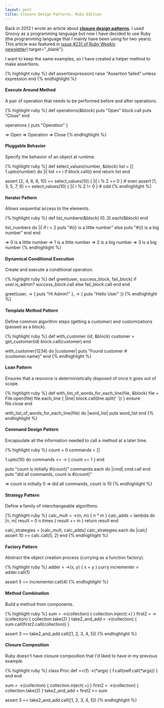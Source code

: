 ```yaml
---
layout: post
title: Closure Design Patterns. Ruby Edition
---
```


Back in 2012 I wrote an article about **[closure design patterns][1]**. I used
Groovy as a programming language but now I have decided to use Ruby (the
programming language that I mainly have been using for two years). This article
was featured in [issue #231 of Ruby Weekly newsletter][2]{:target="_blank"}.

I want to keep the same examples, so I have created a helper method to make
assertions.

{% highlight ruby %}
def assert(expression)
  raise "Assertion failed" unless expression
end
{% endhighlight %}


#### Execute Around Method

A pair of operation that needs to be performed before and after operations.

{% highlight ruby %}
def operations(&block)
  puts "Open"
  block.call
  puts "Close"
end

operations { puts "Operation" }

=> Open
=> Operation
=> Close
{% endhighlight %}


#### Pluggable Behavior

Specify the behavior of an object at runtime.

{% highlight ruby %}
def select_values(number, &block)
  list = []
  1.upto(number) do |i|
    list << i if block.call(i)
  end
  return list
end

assert [2, 4, 6, 8, 10] == select_values(10) { |i| i % 2 == 0 }  # even
assert [1, 3, 5, 7, 9]  == select_values(10) { |i| i % 2 != 0 }  # odd
{% endhighlight %}


#### Iterator Pattern

Allows sequential access to the elements.

{% highlight ruby %}
def list_numbers(&block)
  (0..3).each(&block)
end

list_numbers do |i|
  if i < 2
    puts "#{i} is a little number"
  else
    puts "#{i} is a big number"
  end
end

=> 0 is a little number
=> 1 is a little number
=> 2 is a big number
=> 3 is a big number
{% endhighlight %}


#### Dynamical Conditional Execution

Create and execute a conditional operation.

{% highlight ruby %}
def greet(user, success_block, fail_block)
  if user.is_admin?
    success_block.call
  else
    fail_block.call
  end
end

greet(user, -> { puts "Hi Admin!" }, -> { puts "Hello User" })
{% endhighlight %}


#### Template Method Pattern

Define common algorithm steps (getting a customer) and customizations (passed
as a block).

{% highlight ruby %}
def with_customer (id, &block)
  customer = get_customer(id)
  block.call(customer)
end

with_customer(1234) do |customer|
  puts "Found customer #{customer.name}"
end
{% endhighlight %}


#### Loan Pattern

Ensures that a resource is deterministically disposed of once it goes out of scope.

{% highlight ruby %}
def with_list_of_words_for_each_line(file, &block)
  file = File.open(file)
  file.each_line { |line| block.call(line.split(' ')) }
ensure
  file.close
end

with_list_of_words_for_each_line(file) do |word_list|
  puts word_list
end
{% endhighlight %}


#### Command Design Pattern

Encapsulate all the information needed to call a method at a later time.

{% highlight ruby %}
count = 0
commands = []

1.upto(10) do
  commands << -> { count += 1 }
end

puts "count is initially #{count}"
commands.each do |cmd|
  cmd.call
end
puts "did all commands, count is #{count}"

=> count is initially 0
=> did all commands, count is 10
{% endhighlight %}


#### Strategy Pattern

Define a family of interchangeable algorithms.

{% highlight ruby %}
calc_mult = ->(n, m) { n * m }
calc_adds = lambda do |n, m|
  result = 0
  n.times { result += m }
  return result
end

calc_strategies = [calc_mult, calc_adds]
calc_strategies.each do |calc|
  assert 10 == calc.call(5, 2)
end
{% endhighlight %}


#### Factory Pattern

Abstract the object creation process (currying as a function factory).

{% highlight ruby %}
adder = ->(x, y) { x + y }.curry
incrementer = adder.call(1)

assert 5 == incrementer.call(4)
{% endhighlight %}


#### Method Combination

Build a method from components.

{% highlight ruby %}
sum = ->(collection) { collection.inject(:+) }
first2 = ->(collection) { collection.take(2) }
take2_and_add = ->(collection) { sum.call(first2.call(collection)) }

assert 3 == take2_and_add.call([1, 2, 3, 4, 5])
{% endhighlight %}


#### Closure Composition

Ruby doesn't have closure composition that I'd liked to have in my previous
example.

{% highlight ruby %}
class Proc
  def >>(f)
    ->(*args) { f.call(self.call(*args)) }
  end
end

sum = ->(collection) { collection.inject(:+) }
first2 = ->(collection) { collection.take(2) }
take2_and_add = first2 >> sum

assert 3 == take2_and_add.call([1, 2, 3, 4, 5])
{% endhighlight %}


[1]: /closure-design-patterns
[2]: http://rubyweekly.com/issues/231
